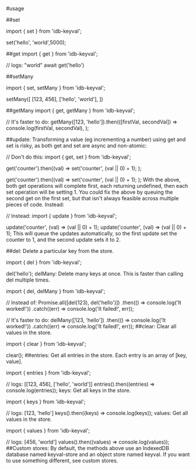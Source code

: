 <!--
 * @Descripttion: 
 * @version: 
 * @Author: houqiangxie
 * @Date: 2022-10-09 16:42:35
 * @LastEditors: houqiangxie
 * @LastEditTime: 2022-11-28 15:40:38
-->
#usage


##set

import { set } from 'idb-keyval';

set('hello', 'world',5000);



##get
import { get } from 'idb-keyval';

// logs: "world"
await  get('hello')


##setMany

import { set, setMany } from 'idb-keyval';

setMany([
  [123, 456],
  ['hello', 'world'],
])


##getMany 
import { get, getMany } from 'idb-keyval';

// It's faster to do:
getMany([123, 'hello']).then(([firstVal, secondVal]) =>
  console.log(firstVal, secondVal),
);


##update:
Transforming a value (eg incrementing a number) using get and set is risky, as both get and set are async and non-atomic:

// Don't do this:
import { get, set } from 'idb-keyval';

get('counter').then((val) =>
  set('counter', (val || 0) + 1);
);

get('counter').then((val) =>
  set('counter', (val || 0) + 1);
);
With the above, both get operations will complete first, each returning undefined, then each set operation will be setting 1. You could fix the above by queuing the second get on the first set, but that isn't always feasible across multiple pieces of code. Instead:

// Instead:
import { update } from 'idb-keyval';

update('counter', (val) => (val || 0) + 1);
update('counter', (val) => (val || 0) + 1);
This will queue the updates automatically, so the first update set the counter to 1, and the second update sets it to 2.

##del:
Delete a particular key from the store.

import { del } from 'idb-keyval';

del('hello');
delMany:
Delete many keys at once. This is faster than calling del multiple times.

import { del, delMany } from 'idb-keyval';

// Instead of:
Promise.all([del(123), del('hello')])
  .then(() => console.log('It worked!'))
  .catch((err) => console.log('It failed!', err));

// It's faster to do:
delMany([123, 'hello'])
  .then(() => console.log('It worked!'))
  .catch((err) => console.log('It failed!', err));
##clear:
Clear all values in the store.

import { clear } from 'idb-keyval';

clear();
##entries:
Get all entries in the store. Each entry is an array of [key, value].

import { entries } from 'idb-keyval';

// logs: [[123, 456], ['hello', 'world']]
entries().then((entries) => console.log(entries));
keys:
Get all keys in the store.

import { keys } from 'idb-keyval';

// logs: [123, 'hello']
keys().then((keys) => console.log(keys));
values:
Get all values in the store.

import { values } from 'idb-keyval';

// logs: [456, 'world']
values().then((values) => console.log(values));
##Custom stores:
By default, the methods above use an IndexedDB database named keyval-store and an object store named keyval. If you want to use something different, see custom stores.

